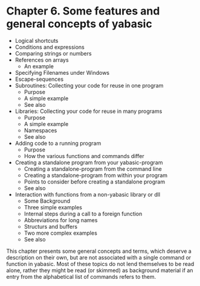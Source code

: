# Chapter 6. Some features and general concepts of yabasic

* Logical shortcuts
* Conditions and expressions
* Comparing strings or numbers
* References on arrays
  * An example
* Specifying Filenames under Windows
* Escape-sequences
* Subroutines: Collecting your code for reuse in one program
  * Purpose
  * A simple example
  * See also
* Libraries: Collecting your code for reuse in many programs
  * Purpose
  * A simple example
  * Namespaces
  * See also
* Adding code to a running program
  * Purpose
  * How the various functions and commands differ
* Creating a standalone program from your yabasic-program
  * Creating a standalone-program from the command line
  * Creating a standalone-program from within your program
  * Points to consider before creating a standalone program
  * See also
* Interaction with functions from a non-yabasic library or dll
  * Some Background
  * Three simple examples
  * Internal steps during a call to a foreign function
  * Abbreviations for long names
  * Structurs and buffers
  * Two more complex examples
  * See also

This chapter presents some general concepts and terms, which deserve a description on their own, but are not associated with a single command or function in yabasic. Most of these topics do not lend themselves to be read alone, rather they might be read (or skimmed) as background material if an entry from the alphabetical list of commands refers to them.
